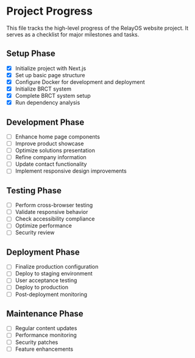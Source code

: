 # Project Progress

This file tracks the high-level progress of the RelayOS website project. It serves as a checklist for major milestones and tasks.

## Setup Phase
- [x] Initialize project with Next.js
- [x] Set up basic page structure
- [x] Configure Docker for development and deployment
- [x] Initialize BRCT system
- [x] Complete BRCT system setup
- [x] Run dependency analysis

## Development Phase
- [ ] Enhance home page components
- [ ] Improve product showcase
- [ ] Optimize solutions presentation
- [ ] Refine company information
- [ ] Update contact functionality
- [ ] Implement responsive design improvements

## Testing Phase
- [ ] Perform cross-browser testing
- [ ] Validate responsive behavior
- [ ] Check accessibility compliance
- [ ] Optimize performance
- [ ] Security review

## Deployment Phase
- [ ] Finalize production configuration
- [ ] Deploy to staging environment
- [ ] User acceptance testing
- [ ] Deploy to production
- [ ] Post-deployment monitoring

## Maintenance Phase
- [ ] Regular content updates
- [ ] Performance monitoring
- [ ] Security patches
- [ ] Feature enhancements
